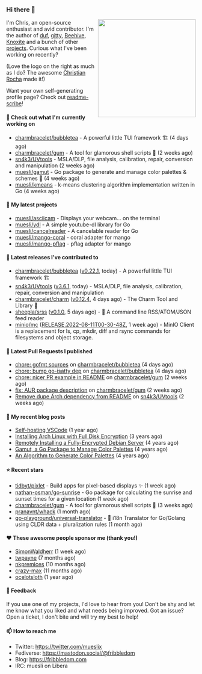 ### Hi there 👋

<img align="right" src="https://raw.githubusercontent.com/muesli/muesli/master/assets/termenv.png" width="260">

I'm Chris, an open-source enthusiast and avid contributor. I'm the author of [duf](https://github.com/muesli/duf),
[gitty](https://github.com/muesli/gitty), [Beehive](https://github.com/muesli/beehive), [Knoxite](https://github.com/knoxite/knoxite)
 and a bunch of other [projects](https://fribbledom.com/projects/). Curious what I've been working on recently?

(Love the logo on the right as much as I do? The awesome [Christian Rocha](https://github.com/meowgorithm/) made it!)

Want your own self-generating profile page? Check out [readme-scribe](https://github.com/muesli/readme-scribe)!

#### 👷 Check out what I'm currently working on

- [charmbracelet/bubbletea](https://github.com/charmbracelet/bubbletea) - A powerful little TUI framework 🏗 (4 days ago)
- [charmbracelet/gum](https://github.com/charmbracelet/gum) - A tool for glamorous shell scripts 🎀 (2 weeks ago)
- [sn4k3/UVtools](https://github.com/sn4k3/UVtools) - MSLA/DLP, file analysis, calibration, repair, conversion and manipulation (2 weeks ago)
- [muesli/gamut](https://github.com/muesli/gamut) - Go package to generate and manage color palettes &amp; schemes 🎨 (4 weeks ago)
- [muesli/kmeans](https://github.com/muesli/kmeans) - k-means clustering algorithm implementation written in Go (4 weeks ago)

#### 🌱 My latest projects

- [muesli/asciicam](https://github.com/muesli/asciicam) - Displays your webcam... on the terminal
- [muesli/ydl](https://github.com/muesli/ydl) - A simple youtube-dl library for Go
- [muesli/cancelreader](https://github.com/muesli/cancelreader) - A cancelable reader for Go
- [muesli/mango-coral](https://github.com/muesli/mango-coral) - coral adapter for mango
- [muesli/mango-pflag](https://github.com/muesli/mango-pflag) - pflag adapter for mango

#### 🔭 Latest releases I've contributed to

- [charmbracelet/bubbletea](https://github.com/charmbracelet/bubbletea) ([v0.22.1](https://github.com/charmbracelet/bubbletea/releases/tag/v0.22.1), today) - A powerful little TUI framework 🏗
- [sn4k3/UVtools](https://github.com/sn4k3/UVtools) ([v3.6.1](https://github.com/sn4k3/UVtools/releases/tag/v3.6.1), today) - MSLA/DLP, file analysis, calibration, repair, conversion and manipulation
- [charmbracelet/charm](https://github.com/charmbracelet/charm) ([v0.12.4](https://github.com/charmbracelet/charm/releases/tag/v0.12.4), 4 days ago) - The Charm Tool and Library 🌟
- [sheepla/srss](https://github.com/sheepla/srss) ([v0.1.0](https://github.com/sheepla/srss/releases/tag/v0.1.0), 5 days ago) - 📘 A command line RSS/ATOM/JSON feed reader
- [minio/mc](https://github.com/minio/mc) ([RELEASE.2022-08-11T00-30-48Z](https://github.com/minio/mc/releases/tag/RELEASE.2022-08-11T00-30-48Z), 1 week ago) - MinIO Client is a replacement for ls, cp, mkdir, diff and rsync commands for filesystems and object storage.

#### 🔨 Latest Pull Requests I published

- [chore: gofmt sources](https://github.com/charmbracelet/bubbletea/pull/401) on [charmbracelet/bubbletea](https://github.com/charmbracelet/bubbletea) (4 days ago)
- [chore: bump go-isatty dep](https://github.com/charmbracelet/bubbletea/pull/400) on [charmbracelet/bubbletea](https://github.com/charmbracelet/bubbletea) (4 days ago)
- [chore: nicer PR example in README](https://github.com/charmbracelet/gum/pull/84) on [charmbracelet/gum](https://github.com/charmbracelet/gum) (2 weeks ago)
- [fix: AUR package description](https://github.com/charmbracelet/gum/pull/53) on [charmbracelet/gum](https://github.com/charmbracelet/gum) (2 weeks ago)
- [Remove dupe Arch dependency from README](https://github.com/sn4k3/UVtools/pull/529) on [sn4k3/UVtools](https://github.com/sn4k3/UVtools) (2 weeks ago)

#### 📜 My recent blog posts

- [Self-hosting VSCode](https://fribbledom.com/posts/selfhosting-vscode/) (1 year ago)
- [Installing Arch Linux with Full Disk Encryption](https://fribbledom.com/posts/encrypted-arch-install/) (3 years ago)
- [Remotely Installing a Fully-Encrypted Debian Server](https://fribbledom.com/posts/encrypted-remote-debian-install/) (4 years ago)
- [Gamut, a Go Package to Manage Color Palettes](https://fribbledom.com/posts/gamut-package-to-handle-color-palettes/) (4 years ago)
- [An Algorithm to Generate Color Palettes](https://fribbledom.com/posts/an-algorithm-to-generate-color-palettes/) (4 years ago)

#### ⭐ Recent stars

- [tidbyt/pixlet](https://github.com/tidbyt/pixlet) - Build apps for pixel-based displays ✨ (1 week ago)
- [nathan-osman/go-sunrise](https://github.com/nathan-osman/go-sunrise) - Go package for calculating the sunrise and sunset times for a given location (1 week ago)
- [charmbracelet/gum](https://github.com/charmbracelet/gum) - A tool for glamorous shell scripts 🎀 (3 weeks ago)
- [pranavnt/whack](https://github.com/pranavnt/whack) (1 month ago)
- [go-playground/universal-translator](https://github.com/go-playground/universal-translator) - :speech_balloon: i18n Translator for Go/Golang using CLDR data &#43; pluralization rules (1 month ago)

#### ❤️ These awesome people sponsor me (thank you!)

- [SimonWaldherr](https://github.com/SimonWaldherr) (1 week ago)
- [twpayne](https://github.com/twpayne) (7 months ago)
- [nkpremices](https://github.com/nkpremices) (10 months ago)
- [crazy-max](https://github.com/crazy-max) (11 months ago)
- [ocelotsloth](https://github.com/ocelotsloth) (1 year ago)

#### 💬 Feedback

If you use one of my projects, I'd love to hear from you! Don't be shy and let me know what you liked
and what needs being improved. Got an issue? Open a ticket, I don't bite and will try my best to help!

#### 📫 How to reach me

- Twitter: https://twitter.com/mueslix
- Fediverse: https://mastodon.social/@fribbledom
- Blog: https://fribbledom.com
- IRC: muesli on Libera
